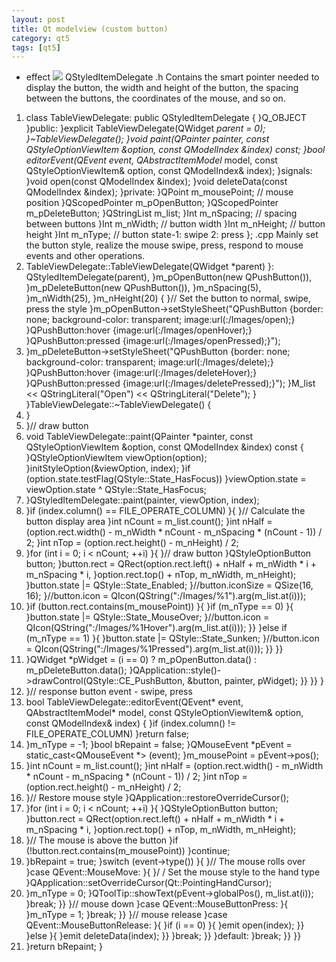 ```yaml
---
layout: post
title: Qt modelview (custom button)
category: qt5
tags: [qt5]
---
```

* effect
![ ](https://img-blog.csdn.net/20160324180552096)
QStyledItemDelegate
.h  Contains the smart pointer needed to display the button, the width and height of the button, the spacing between the buttons, the coordinates of the mouse, and so on.
1. class TableViewDelegate: public QStyledItemDelegate
{
}Q_OBJECT
}public:
}explicit TableViewDelegate(QWidget *parent = 0);
}~TableViewDelegate();
}void paint(QPainter *painter, const QStyleOptionViewItem &option, const QModelIndex &index) const;
}bool editorEvent(QEvent* event, QAbstractItemModel* model, const QStyleOptionViewItem& option, const QModelIndex& index);
}signals:
}void open(const QModelIndex &index);
}void deleteData(const QModelIndex &index);
}private:
}QPoint m_mousePoint; // mouse position
}QScopedPointer<QPushButton> m_pOpenButton;
}QScopedPointer<QPushButton> m_pDeleteButton;
}QStringList m_list;
}Int m_nSpacing; // spacing between buttons
}Int m_nWidth; // button width
}Int m_nHeight; // button height
}Int m_nType; // button state-1: swipe 2: press
};
.cpp  Mainly set the button style, realize the mouse swipe, press, respond to mouse events and other operations.
1. TableViewDelegate::TableViewDelegate(QWidget *parent)
}: QStyledItemDelegate(parent),
}m_pOpenButton(new QPushButton()),
}m_pDeleteButton(new QPushButton()),
}m_nSpacing(5),
}m_nWidth(25),
}m_nHeight(20)
{
}// Set the button to normal, swipe, press the style
}m_pOpenButton->setStyleSheet("QPushButton {border: none; background-color: transparent; image:url(:/Images/open);} \
}QPushButton:hover {image:url(:/Images/openHover);} \
}QPushButton:pressed {image:url(:/Images/openPressed);}");
13. }m_pDeleteButton->setStyleSheet("QPushButton {border: none; background-color: transparent; image:url(:/Images/delete);} \
}QPushButton:hover {image:url(:/Images/deleteHover);} \
}QPushButton:pressed {image:url(:/Images/deletePressed);}");
}M_list << QStringLiteral("Open") << QStringLiteral("Delete");
}
}TableViewDelegate::~TableViewDelegate()
{
22. }
24. }// draw button
26. void TableViewDelegate::paint(QPainter *painter, const QStyleOptionViewItem &option, const QModelIndex &index) const
{
}QStyleOptionViewItem viewOption(option);
}initStyleOption(&viewOption, index);
}if (option.state.testFlag(QStyle::State_HasFocus))
}viewOption.state = viewOption.state ^ QStyle::State_HasFocus;
32. }QStyledItemDelegate::paint(painter, viewOption, index);
34. }if (index.column() == FILE_OPERATE_COLUMN)
}{
}// Calculate the button display area
}int nCount = m_list.count();
}int nHalf = (option.rect.width() - m_nWidth * nCount - m_nSpacing * (nCount - 1)) / 2;
}int nTop = (option.rect.height() - m_nHeight) / 2;
41. }for (int i = 0; i < nCount; ++i)
}{
}// draw button
}QStyleOptionButton button;
}button.rect = QRect(option.rect.left() + nHalf + m_nWidth * i + m_nSpacing * i,
}option.rect.top() + nTop, m_nWidth, m_nHeight);
}button.state |= QStyle::State_Enabled;
}//button.iconSize = QSize(16, 16);
}//button.icon = QIcon(QString(":/Images/%1").arg(m_list.at(i)));
51. }if (button.rect.contains(m_mousePoint))
}{
}if (m_nType == 0)
}{
}button.state |= QStyle::State_MouseOver;
}//button.icon = QIcon(QString(":/Images/%1Hover").arg(m_list.at(i)));
}}
}else if (m_nType == 1)
}{
}button.state |= QStyle::State_Sunken;
}//button.icon = QIcon(QString(":/Images/%1Pressed").arg(m_list.at(i)));
}}
}}
65. }QWidget *pWidget = (i == 0) ? m_pOpenButton.data() : m_pDeleteButton.data();
}QApplication::style()->drawControl(QStyle::CE_PushButton, &button, painter, pWidget);
}}
}}
}
71. }// response button event - swipe, press
73. bool TableViewDelegate::editorEvent(QEvent* event, QAbstractItemModel* model, const QStyleOptionViewItem& option, const QModelIndex& index)
{
}if (index.column() != FILE_OPERATE_COLUMN)
}return false;
77. }m_nType = -1;
}bool bRepaint = false;
}QMouseEvent *pEvent = static_cast<QMouseEvent *> (event);
}m_mousePoint = pEvent->pos();
82. }int nCount = m_list.count();
}int nHalf = (option.rect.width() - m_nWidth * nCount - m_nSpacing * (nCount - 1)) / 2;
}int nTop = (option.rect.height() - m_nHeight) / 2;
86. }// Restore mouse style
}QApplication::restoreOverrideCursor();
89. }for (int i = 0; i < nCount; ++i)
}{
}QStyleOptionButton button;
}button.rect = QRect(option.rect.left() + nHalf + m_nWidth * i + m_nSpacing * i,
}option.rect.top() + nTop, m_nWidth, m_nHeight);
95. }// The mouse is above the button
}if (!button.rect.contains(m_mousePoint))
}continue;
99. }bRepaint = true;
}switch (event->type())
}{
}// The mouse rolls over
}case QEvent::MouseMove:
}{
}/ / Set the mouse style to the hand type
}QApplication::setOverrideCursor(Qt::PointingHandCursor);
108. }m_nType = 0;
}QToolTip::showText(pEvent->globalPos(), m_list.at(i));
}break;
}}
}// mouse down
}case QEvent::MouseButtonPress:
}{
}m_nType = 1;
}break;
}}
}// mouse release
}case QEvent::MouseButtonRelease:
}{
}if (i == 0)
}{
}emit open(index);
}}
}else
}{
}emit deleteData(index);
}}
}break;
}}
}default:
}break;
}}
}}
136. }return bRepaint;
}
